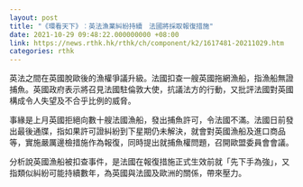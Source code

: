 ```yaml
---
layout: post
title: "《環看天下》︰英法漁業糾紛持續　法國將採取報復措施"
date: 2021-10-29 09:48:22.000000000 +08:00
link: https://news.rthk.hk/rthk/ch/component/k2/1617481-20211029.htm
categories: rthk
---
```


英法之間在英國脫歐後的漁權爭議升級。法國扣查一艘英國拖網漁船，指漁船無證捕魚。英國政府表示將召見法國駐倫敦大使，抗議法方的行動，又批評法國對英國構成令人失望及不合乎比例的威脅。

事緣是上月英國拒絕向數十艘法國漁船，發出捕魚許可，令法國不滿。法國日前發出最後通牒，指如果許可證糾紛到下星期仍未解決，就會對英國漁船及進口商品等，實施嚴厲邊檢措施作為報復，同時提出就捕魚權問題，召開歐盟委員會會議。

分析說英國漁船被扣查事件，是法國在報復措施正式生效前就「先下手為強」，又指類似糾紛可能持續數年，為英國與法國及歐洲的關係，帶來壓力。
